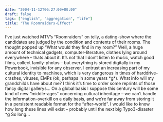 ```yaml
---
date: "2004-11-12T06:27:00+00:00"
draft: false
tags: ["english", "aggregation", "life"]
title: "The Roomraiders-Effect"
---
```

I’ve just watched MTV’s “Roomraiders” on telly, a dating-show where
the candidates are judged by the condition and contents of their
rooms. The thought popped up “What would they find in my room?”
Well, a huge amount of technical gadgets, computer-literature,
clothes lying around everywhere – thats about it. It’s not that I
don’t listen to music, watch good films, collect family-photos –
but everything is stored digitally in my Powerbook, invisible for
any observer. I entrust an increasing part of my cultural identity
to machines, which is very dangerous in times of harddrive-crashes,
viruses, EMPs (ok, perhaps in some years \*g\*). What info will
my grandchilds have about me? I think it’s time to order some
reprints of those fancy digital gallerys… On a global basis I
suppose this century will be some kind of new “middle-ages”
concerning cultural inheritage – we can’t handle the
information-overkill on a daily basis, and we’re far away from
storing it in a persistent readable format for the “after-world”. I
would like to know how long these lines will exist – probably until
the next big Typo3-disaster \*g So long…




